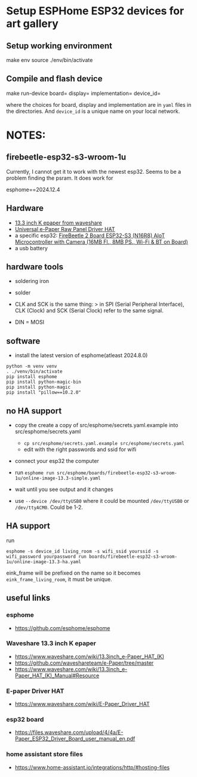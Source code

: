 # Setup ESPHome ESP32 devices for art gallery

## Setup working environment

  make env
  source ./env/bin/activate

## Compile and flash device

  make run-device board=<choose board> display=<choose display> implementation=<choose implementation> device_id=<choose a name>

where the choices for board, display and implementation are in `yaml` files in the directories.
And `device_id` is a unique name on your local network.

# NOTES:

## firebeetle-esp32-s3-wroom-1u

Currently, I cannot get it to work with the newest esp32. Seems to be a problem finding the psram. It does work for

  esphome==2024.12.4

## Hardware
- [13.3 inch K epaper from waveshare](https://www.waveshare.com/product/raspberry-pi/displays/e-paper/13.3inch-e-paper-hat-k.htm)
- [Universal e-Paper Raw Panel Driver HAT](https://www.waveshare.com/e-paper-driver-hat.htm)
- a specific esp32: [FireBeetle 2 Board ESP32-S3 (N16R8) AIoT Microcontroller with Camera (16MB Fl., 8MB PS., Wi-Fi & BT on Board)](https://www.dfrobot.com/product-2676.html)
- a usb battery

## hardware tools

- soldering iron
- solder

- CLK and SCK is the same thing: > in SPI (Serial Peripheral Interface), CLK (Clock) and SCK (Serial Clock) refer to the same signal.
- DIN = MOSI

## software
- install the latest version of esphome(atleast 2024.8.0)
```
python -m venv venv
. ./venv/bin/activate
pip install esphome
pip install python-magic-bin
pip install python-magic
pip install "pillow==10.2.0"
```

## no HA support

- copy the create a copy of src/esphome/secrets.yaml.example into src/esphome/secrets.yaml
  - `cp src/esphome/secrets.yaml.example src/esphome/secrets.yaml`
  - edit with the right passwords and ssid for wifi
- connect your esp32 the computer
- run `esphome run src/esphome/boards/firebeetle-esp32-s3-wroom-1u/online-image-13.3-simple.yaml`
- wait until you see output and it changes

- use `--device /dev/ttyUSB0` where it could be mounted `/dev/ttyUSB0` or `/dev/ttyACM0`. Could be 1-2.

## HA support

run
```
esphome -s device_id living_room -s wifi_ssid yourssid -s wifi_password yourpassword run boards/firebeetle-esp32-s3-wroom-1u/online-image-13.3-ha.yaml
```
eink_frame will be prefixed on the name so it becomes `eink_frame_living_room`, it must be unique.

## useful links

### esphome

- https://github.com/esphome/esphome

### Waveshare 13.3 inch K epaper

- https://www.waveshare.com/wiki/13.3inch_e-Paper_HAT_(K)
- https://github.com/waveshareteam/e-Paper/tree/master
- https://www.waveshare.com/wiki/13.3inch_e-Paper_HAT_(K)_Manual#Resource

### E-paper Driver HAT

- https://www.waveshare.com/wiki/E-Paper_Driver_HAT

### esp32 board

- https://files.waveshare.com/upload/4/4a/E-Paper_ESP32_Driver_Board_user_manual_en.pdf

### home assistant store files

- https://www.home-assistant.io/integrations/http/#hosting-files


